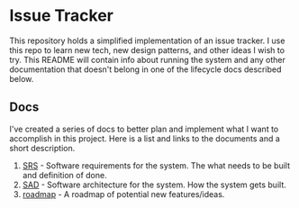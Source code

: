 # Issue Tracker

This repository holds a simplified implementation of an issue tracker. I use this repo to learn 
new tech, new design patterns, and other ideas I wish to try. This README will contain info about 
running the system and any other documentation that doesn't belong in one of the lifecycle docs 
described below.

## Docs

I've created a series of docs to better plan and implement what I want to accomplish in this project. 
Here is a list and links to the documents and a short description.

1. [SRS](docs/srs.md) - Software requirements for the system. The what needs to be built and definition of done.
2. [SAD](docs/sad.md) - Software architecture for the system. How the system gets built.
3. [roadmap](docs/roadmap.md) - A roadmap of potential new features/ideas.
